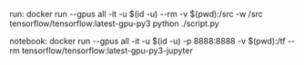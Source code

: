 run:
	docker run --gpus all -it -u $(id -u) --rm -v $(pwd):/src -w /src tensorflow/tensorflow:latest-gpu-py3 python ./script.py

notebook:
	docker run --gpus all -it -u $(id -u) -p 8888:8888 -v $(pwd):/tf --rm tensorflow/tensorflow:latest-gpu-py3-jupyter
